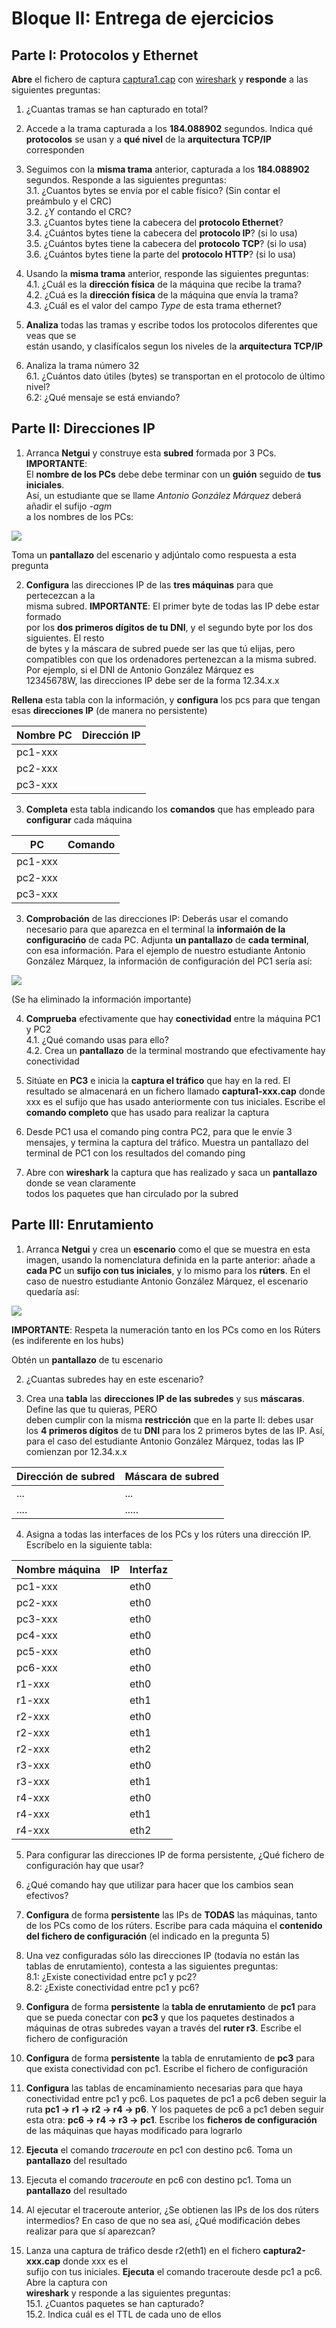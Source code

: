 # Bloque II: Entrega de ejercicios

## Parte I: Protocolos y Ethernet

**Abre** el fichero de captura [captura1.cap](caputra1) con [wireshark](https://www.wireshark.org/) y **responde** a las siguientes preguntas:

1. ¿Cuantas tramas se han capturado en total?  

2. Accede a la trama capturada a los **184.088902** segundos. Indica qué **protocolos**
se usan y a **qué nivel** de la **arquitectura TCP/IP** corresponden

3. Seguimos con la **misma trama** anterior, capturada a los **184.088902** segundos. Responde a las siguientes preguntas:   
3.1. ¿Cuantos bytes se envía por el cable físico? (Sin contar el preámbulo y el CRC)    
3.2. ¿Y contando el CRC?    
3.3. ¿Cuantos bytes tiene la cabecera del **protocolo Ethernet**?    
3.4. ¿Cuántos bytes tiene la cabecera del **protocolo IP**? (si lo usa)  
3.5. ¿Cuántos bytes tiene la cabecera del **protocolo TCP**? (si lo usa)  
3.6. ¿Cuántos bytes tiene la parte del **protocolo HTTP**? (si lo usa)  

4. Usando la **misma trama** anterior, responde las siguientes preguntas:  
4.1. ¿Cuál es la **dirección física** de la máquina que recibe la trama?  
4.2. ¿Cuá es la **dirección física** de la máquina que envía la trama?  
4.3. ¿Cuál es el valor del campo *Type* de esta trama ethernet?  


5. **Analiza** todas las tramas y escribe todos los protocolos diferentes que veas que se  
están usando, y clasifícalos segun los niveles de la **arquitectura TCP/IP**  

6. Analiza la trama número 32  
6.1. ¿Cuántos dato útiles (bytes) se transportan en el protocolo de último nivel?  
6.2: ¿Qué mensaje se está enviando?  

## Parte II: Direcciones IP

1. Arranca **Netgui** y construye esta **subred** formada por 3 PCs. **IMPORTANTE**:  
El **nombre de los PCs** debe debe terminar con un **guión** seguido de **tus iniciales**.  
Así, un estudiante que se llame *Antonio González Márquez* deberá añadir el sufijo *-agm*  
a los nombres de los PCs:

![](ip-01.png)

Toma un **pantallazo** del escenario y adjúntalo como respuesta a esta pregunta

2. **Configura** las direcciones IP de las **tres máquinas** para que pertecezcan a la  
misma subred. **IMPORTANTE**: El primer byte de todas las IP debe estar formado  
por los **dos primeros dígitos de tu DNI**, y el segundo byte por los dos siguientes.  El resto  
de bytes y la máscara de subred puede ser las que tú elijas, pero compatibles con que los
ordenadores pertenezcan a la misma subred. Por ejemplo, si el DNI de Antonio González Márquez es  
12345678W, las direcciones IP debe ser de la forma 12.34.x.x  

**Rellena** esta tabla con la información, y **configura** los pcs para que tengan esas **direcciones IP** (de manera no persistente)  

| Nombre PC  |  Dirección IP  |
|------------|----------------|
|  pc1-xxx   |                |
|  pc2-xxx   |                |
|  pc3-xxx   |                |

3. **Completa** esta tabla indicando los **comandos** que has empleado para **configurar** cada máquina  

|  PC        |  Comando |
|------------|----------|
|  pc1-xxx   |          |
|  pc2-xxx   |          |
|  pc3-xxx   |          |


3. **Comprobación** de las direcciones IP: Deberás usar el comando necesario para que aparezca en el terminal la **informaión de la configuracińo** de cada PC. Adjunta **un pantallazo** de **cada terminal**, con esa información. Para el ejemplo de nuestro  estudiante Antonio González Márquez, la información de configuración del PC1 sería así:  

![](ip-02.png)

(Se ha eliminado la información importante)

4. **Comprueba** efectivamente que hay **conectividad** entre la máquina PC1 y PC2  
4.1. ¿Qué comando usas para ello?  
4.2. Crea un **pantallazo** de la terminal mostrando que efectivamente hay conectividad

5. Sitúate en **PC3** e inicia la **captura el tráfico** que hay en la red. El resultado se almacenará en un
fichero llamado **captura1-xxx.cap** donde xxx es el sufijo que has usado anteriormente con tus iniciales. Escribe el **comando completo** que has usado para realizar la captura

6. Desde PC1 usa el comando ping contra PC2, para que le envíe 3 mensajes, y termina la captura del tráfico. Muestra un pantallazo del terminal de PC1 con los resultados del comando ping

7. Abre con **wireshark** la captura que has realizado y saca un **pantallazo** donde se vean claramente  
todos los paquetes que han circulado por la subred

## Parte III: Enrutamiento

1. Arranca **Netgui** y crea un **escenario** como el que se muestra en esta imagen, usando la nomenclatura  definida en la parte anterior: añade a **cada PC** un **sufijo con tus iniciales**, y lo mismo para los **rúters**.  En el caso de nuestro estudiante Antonio González Márquez, el escenario quedaría así:

![](ruter-01.png)

**IMPORTANTE**: Respeta la numeración tanto en los PCs como en los Rúters (es indiferente en los hubs)

Obtén un **pantallazo** de tu escenario

2. ¿Cuantas subredes hay en este escenario?  

3. Crea una **tabla** las **direcciones IP de las subredes** y sus **máscaras**. Define las que tu quieras, PERO  
deben cumplir con la misma **restricción** que en la parte II: debes usar los **4 primeros dígitos** de tu **DNI**
para los 2 primeros bytes de las IP. Así, para el caso del estudiante Antonio González Márquez, todas
las IP comienzan por 12.34.x.x

| Dirección de subred | Máscara de subred |
|---------------------|-------------------|
|    ...              |  ...              |
|    ....             |  .....            |  


4. Asigna a todas las interfaces de los PCs y los rúters una dirección IP. Escríbelo
en la siguiente tabla:

| Nombre máquina | IP  | Interfaz |
|----------------|-----|----------|
| pc1-xxx        |     | eth0     |
| pc2-xxx        |     | eth0     |
| pc3-xxx        |     | eth0     |
| pc4-xxx        |     | eth0     |
| pc5-xxx        |     | eth0     |
| pc6-xxx        |     | eth0     |
| r1-xxx         |     | eth0     |
| r1-xxx         |     | eth1     |
| r2-xxx         |     | eth0     |
| r2-xxx         |     | eth1     |
| r2-xxx         |     | eth2     |
| r3-xxx         |     | eth0     |
| r3-xxx         |     | eth1     |
| r4-xxx         |     | eth0     |
| r4-xxx         |     | eth1     |
| r4-xxx         |     | eth2     |

5. Para configurar las direcciones IP de forma persistente, ¿Qué fichero de configuración hay que usar?  

6. ¿Qué comando hay que utilizar para hacer que los cambios sean efectivos?

7. **Configura** de forma **persistente** las IPs de **TODAS** las máquinas,  tanto de los PCs como de los rúters. Escribe para cada máquina el **contenido del fichero de configuración** (el indicado en la pregunta 5)

8. Una vez configuradas sólo las direcciones IP (todavía no están las tablas de enrutamiento), contesta a las siguientes preguntas:  
  8.1: ¿Existe conectividad entre pc1 y pc2?  
  8.2: ¿Existe conectividad entre pc1 y pc6?

9. **Configura** de forma **persistente** la **tabla de enrutamiento** de **pc1** para que se pueda conectar con **pc3** y que los paquetes destinados a máquinas de otras subredes vayan a través del **ruter r3**. Escribe el fichero de configuración

10. **Configura** de forma **persistente** la tabla de enrutamiento de **pc3** para que exista conectividad con pc1. Escribe el fichero de configuración

11. **Configura** las tablas de encaminamiento necesarias para que haya conectividad entre pc1 y pc6. Los paquetes de pc1 a pc6 deben seguir la ruta **pc1 -> r1 -> r2 -> r4 -> p6**.  Y los
paquetes de pc6 a pc1 deben seguir esta otra: **pc6 -> r4 -> r3 -> pc1**. Escribe los **ficheros de configuración** de las máquinas que hayas modificado para lograrlo

12. **Ejecuta** el comando *traceroute* en pc1 con destino pc6. Toma un **pantallazo** del resultado

13. Ejecuta el comando *traceroute* en pc6 con destino pc1. Toma un **pantallazo** del resultado

14. Al ejecutar el traceroute anterior, ¿Se obtienen las IPs de los dos rúters intermedios? En caso de que no sea así, ¿Qué modificación debes realizar para que sí aparezcan?

15. Lanza una captura de tráfico desde r2(eth1) en el fichero **captura2-xxx.cap** donde xxx es el  
sufijo con tus iniciales. **Ejecuta** el comando traceroute desde pc1 a pc6. Abre la captura con  
**wireshark** y responde a las siguientes preguntas:  
15.1. ¿Cuantos paquetes se han capturado?  
15.2. Indica cuál es el TTL de cada uno de ellos
